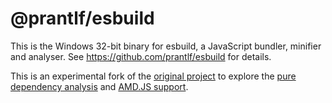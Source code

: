 # @prantlf/esbuild

This is the Windows 32-bit binary for esbuild, a JavaScript bundler, minifier and analyser. See https://github.com/prantlf/esbuild for details.

This is an experimental fork of the [original project](https://github.com/evanw/esbuild) to explore the [pure dependency analysis](https://github.com/prantlf/esbuild/commits/analyse) and [AMD.JS support](https://github.com/prantlf/esbuild/commits/amdjs).
